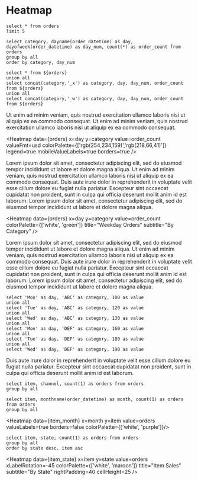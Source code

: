 # Heatmap

```all
select * from orders
limit 5
```

```orders
select category, dayname(order_datetime) as day, dayofweek(order_datetime) as day_num, count(*) as order_count from orders
group by all
order by category, day_num  
```

```bigger
select * from ${orders}
union all
select concat(category,'_x') as category, day, day_num, order_count from ${orders}
union all
select concat(category,'_w') as category, day, day_num, order_count from ${orders}
```


Ut enim ad minim veniam, quis nostrud exercitation ullamco laboris nisi ut aliquip ex ea commodo consequat. Ut enim ad minim veniam, quis nostrud exercitation ullamco laboris nisi ut aliquip ex ea commodo consequat. 


<Heatmap 
    data={orders} 
    x=day 
    y=category 
    value=order_count 
    valueFmt=usd 
    colorPalette={['rgb(254,234,159)','rgb(218,66,41)']}
    legend=true
    mobileValueLabels=true
    borders=true
/>

Lorem ipsum dolor sit amet, consectetur adipiscing elit, sed do eiusmod tempor incididunt ut labore et dolore magna aliqua. 
Ut enim ad minim veniam, quis nostrud exercitation ullamco laboris nisi ut aliquip ex ea commodo consequat. 
Duis aute irure dolor in reprehenderit in voluptate velit esse cillum dolore eu fugiat nulla pariatur. 
Excepteur sint occaecat cupidatat non proident, sunt in culpa qui officia deserunt mollit anim id est laborum.
Lorem ipsum dolor sit amet, consectetur adipiscing elit, sed do eiusmod tempor incididunt ut labore et dolore magna aliqua. 

<Heatmap 
    data={orders} 
    x=day 
    y=category 
    value=order_count 
    colorPalette={['white', 'green']}
    title="Weekday Orders"
    subtitle="By Category"
/>

Lorem ipsum dolor sit amet, consectetur adipiscing elit, sed do eiusmod tempor incididunt ut labore et dolore magna aliqua. 
Ut enim ad minim veniam, quis nostrud exercitation ullamco laboris nisi ut aliquip ex ea commodo consequat. 
Duis aute irure dolor in reprehenderit in voluptate velit esse cillum dolore eu fugiat nulla pariatur. 
Excepteur sint occaecat cupidatat non proident, sunt in culpa qui officia deserunt mollit anim id est laborum.
Lorem ipsum dolor sit amet, consectetur adipiscing elit, sed do eiusmod tempor incididunt ut labore et dolore magna aliqua. 


```test_data
select 'Mon' as day, 'ABC' as category, 100 as value
union all
select 'Tue' as day, 'ABC' as category, 120 as value
union all
select 'Wed' as day, 'ABC' as category, 130 as value
union all
select 'Mon' as day, 'DEF' as category, 160 as value
union all
select 'Tue' as day, 'DEF' as category, 180 as value
union all
select 'Wed' as day, 'DEF' as category, 190 as value
```

<Heatmap data={test_data} x=day y=category value=value/>
<Heatmap data={test_data} x=day y=category value=value colorPalette={['rgb(254,234,159)','rgb(218,66,41)']}/>

        
Duis aute irure dolor in reprehenderit in voluptate velit esse cillum dolore eu fugiat nulla pariatur. 
Excepteur sint occaecat cupidatat non proident, sunt in culpa qui officia deserunt mollit anim id est laborum.


```item_channel
select item, channel, count(1) as orders from orders
group by all
```

<Heatmap data={item_channel} x=channel y=item value=orders/>

```item_month
select item, monthname(order_datetime) as month, count(1) as orders from orders
group by all
```

<Heatmap data={item_month} x=month y=item value=orders valueLabels=true borders=false colorPalette={['white', 'purple']}/>


```item_state
select item, state, count(1) as orders from orders
group by all
order by state desc, item asc
```

<Heatmap 
    data={item_state} 
    x=item 
    y=state 
    value=orders 
    xLabelRotation=-45
    colorPalette={['white', 'maroon']} 
    title="Item Sales"
    subtitle="By State"
    rightPadding=40
    cellHeight=25
/>
